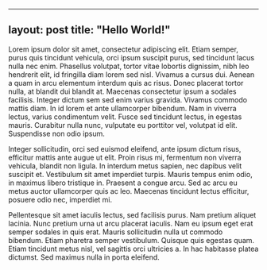 ---
layout: post
title: "Hello World!"
----
Lorem ipsum dolor sit amet, consectetur adipiscing elit. Etiam semper, purus quis tincidunt vehicula, orci ipsum suscipit purus, sed tincidunt lacus nulla nec enim. Phasellus volutpat, tortor vitae lobortis dignissim, nibh leo hendrerit elit, id fringilla diam lorem sed nisl. Vivamus a cursus dui. Aenean a quam in arcu elementum interdum quis ac risus. Donec placerat tortor nulla, at blandit dui blandit at. Maecenas consectetur ipsum a sodales facilisis. Integer dictum sem sed enim varius gravida. Vivamus commodo mattis diam. In id lorem et ante ullamcorper bibendum. Nam in viverra lectus, varius condimentum velit. Fusce sed tincidunt lectus, in egestas mauris. Curabitur nulla nunc, vulputate eu porttitor vel, volutpat id elit. Suspendisse non odio ipsum.

Integer sollicitudin, orci sed euismod eleifend, ante ipsum dictum risus, efficitur mattis ante augue ut elit. Proin risus mi, fermentum non viverra vehicula, blandit non ligula. In interdum metus sapien, nec dapibus velit suscipit et. Vestibulum sit amet imperdiet turpis. Mauris tempus enim odio, in maximus libero tristique in. Praesent a congue arcu. Sed ac arcu eu metus auctor ullamcorper quis ac leo. Maecenas tincidunt lectus efficitur, posuere odio nec, imperdiet mi.

Pellentesque sit amet iaculis lectus, sed facilisis purus. Nam pretium aliquet lacinia. Nunc pretium urna ut arcu placerat iaculis. Nam eu ipsum eget erat semper sodales in quis erat. Mauris sollicitudin nulla ut commodo bibendum. Etiam pharetra semper vestibulum. Quisque quis egestas quam. Etiam tincidunt metus nisl, vel sagittis orci ultricies a. In hac habitasse platea dictumst. Sed maximus nulla in porta eleifend.
